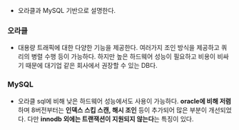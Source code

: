 - 오라클과 MySQL 기반으로 설명한다.

### 오라클
- 대용량 트래픽에 대한 다양한 기능을 제공한다. 여러가지 조인 방식을 제공하고 쿼리의 병렬 수행 등이 가능하다. 하지만 높은 하드웨어 성능이 필요하고 비용이 비싸기 때문에 대기업 같은 회사에서 권장할 수 있는 DB다.
### MySQL
- 오라클 sql에 비해 낮은 하드웨어 성능에서도 사용이 가능하다. **oracle에 비해 저렴**하며 8버전부터는 **인덱스 스킵 스캔, 해시 조인** 등이 추가되어 많은 부분이 개선되었다. 다만 **innodb 외에는 트랜잭션이 지원되지 않는다**는 특징이 있다.